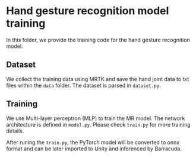 # Hand gesture recognition model training
In this folder, we provide the training code for the hand gesture recognition model.

## Dataset
We collect the training data using MRTK and save the hand joint data to txt files within the `data` folder. The dataset is parsed in `dataset.py`.

## Training

We use Multi-layer perceptron (MLP) to train the MR model. The network architecture is defined in `model.py`. Please check `train.py` for more training details.

After runing the `train.py`, the PyTorch model will be converted to onnx format and can be later imported to Unity and inferenced by Barracuda.